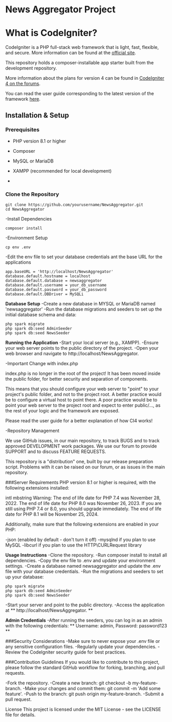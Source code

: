 # News Aggregator Project 

# What is CodeIgniter?
CodeIgniter is a PHP full-stack web framework that is light, fast, flexible, and secure. More information can be found at the [official site](https://codeigniter.com).

This repository holds a composer-installable app starter built from the development repository.

More information about the plans for version 4 can be found in [CodeIgniter 4 on the forums](https://forum.codeigniter.com/forum-28.html).

You can read the user guide corresponding to the latest version of the framework [here](https://codeigniter.com/userguide4/).

## Installation & Setup

### Prerequisites
- PHP version 8.1 or higher
- Composer
- MySQL or MariaDB
- XAMPP (recommended for local development)

- 
### Clone the Repository
``` 
git clone https://github.com/yourusername/NewsAggregator.git
cd NewsAggregator
```
-Install Dependencies
```
composer install 
````

-Environment Setup
```
cp env .env
```

-Edit the env file to set your database credentials ant the base URL for the applications 
``` 
app.baseURL = 'http://localhost/NewsAggregator'
database.default.hostname = localhost
database.default.database = newsaggregator
database.default.username = your_db_username
database.default.password = your_db_password
database.default.DBDriver = MySQLi
```

**Database Setup** 
-Create a new database in MYSQL or MariaDB named 'newsaggregator' 
-Run the database migrations and seeders to set up the initial database schema and data: 
``` 
php spark migrate
php spark db:seed AdminSeeder
php spark db:seed NewsSeeder
```

**Running the Application** 
-Start your local server (e.g., XAMPP).
-Ensure your web server points to the public directory of the project.
-Open your web browser and navigate to http://localhost/NewsAggregator.



-Important Change with index.php

index.php is no longer in the root of the project! It has been moved inside the public folder, for better security and separation of components.

This means that you should configure your web server to "point" to your project's public folder, and not to the project root. A better practice would be to configure a virtual host to point there. A poor practice would be to point your web server to the project root and expect to enter public/..., as the rest of your logic and the framework are exposed.

Please read the user guide for a better explanation of how CI4 works!

-Repository Management

We use GitHub issues, in our main repository, to track BUGS and to track approved DEVELOPMENT work packages. We use our forum to provide SUPPORT and to discuss FEATURE REQUESTS.

This repository is a "distribution" one, built by our release preparation script. Problems with it can be raised on our forum, or as issues in the main repository.

###Server Requirements
PHP version 8.1 or higher is required, with the following extensions installed:

intl
mbstring
Warning:
The end of life date for PHP 7.4 was November 28, 2022. The end of life date for PHP 8.0 was November 26, 2023. If you are still using PHP 7.4 or 8.0, you should upgrade immediately. The end of life date for PHP 8.1 will be November 25, 2024.

Additionally, make sure that the following extensions are enabled in your PHP:

-json (enabled by default - don't turn it off)
-mysqlnd if you plan to use MySQL
-libcurl if you plan to use the HTTP\CURLRequest library


**Usage Instructions**
-Clone the repository.
-Run composer install to install all dependencies.
-Copy the env file to .env and update your environment settings.
-Create a database named newsaggregator and update the .env file with your database credentials.
-Run the migrations and seeders to set up your database:
```
php spark migrate
php spark db:seed AdminSeeder
php spark db:seed NewsSeeder
```

-Start your server and point to the public directory.
-Access the application at ** http://localhost/NewsAggregator. **

**Admin Credentials**
-After running the seeders, you can log in as an admin with the following credentials:
**
Username: admin, 
Password: password123
**

###Security Considerations
-Make sure to never expose your .env file or any sensitive configuration files.
-Regularly update your dependencies.
-Review the CodeIgniter security guide for best practices.

###Contribution Guidelines
If you would like to contribute to this project, please follow the standard GitHub workflow for forking, branching, and pull requests.

-Fork the repository.
-Create a new branch: git checkout -b my-feature-branch.
-Make your changes and commit them: git commit -m 'Add some feature'.
-Push to the branch: git push origin my-feature-branch.
-Submit a pull request.

License
This project is licensed under the MIT License - see the LICENSE file for details.


